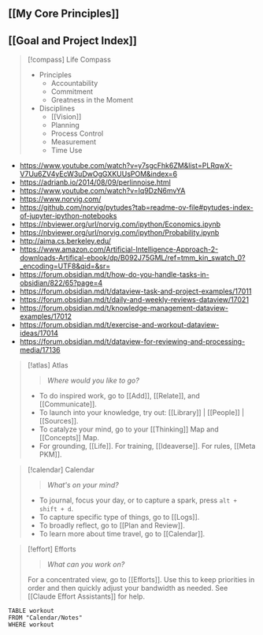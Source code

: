 
## [[My Core Principles]]
## [[Goal and Project Index]]

> [!compass] Life Compass
> - Principles
> 	- Accountability
> 	- Commitment
> 	- Greatness in the Moment
> - Disciplines
> 	- [[Vision]]
> 	- Planning
> 	- Process Control
> 	- Measurement
> 	- Time Use


- https://www.youtube.com/watch?v=y7sgcFhk6ZM&list=PLRqwX-V7Uu6ZV4yEcW3uDwOgGXKUUsPOM&index=6
- https://adrianb.io/2014/08/09/perlinnoise.html
- https://www.youtube.com/watch?v=Iq9DzN6mvYA
- https://www.norvig.com/
- https://github.com/norvig/pytudes?tab=readme-ov-file#pytudes-index-of-jupyter-ipython-notebooks
- https://nbviewer.org/url/norvig.com/ipython/Economics.ipynb
- https://nbviewer.org/url/norvig.com/ipython/Probability.ipynb
- http://aima.cs.berkeley.edu/
- https://www.amazon.com/Artificial-Intelligence-Approach-2-downloads-Artifical-ebook/dp/B092J75GML/ref=tmm_kin_swatch_0?_encoding=UTF8&qid=&sr=
- https://forum.obsidian.md/t/how-do-you-handle-tasks-in-obsidian/822/65?page=4
- https://forum.obsidian.md/t/dataview-task-and-project-examples/17011
- https://forum.obsidian.md/t/daily-and-weekly-reviews-dataview/17021
- https://forum.obsidian.md/t/knowledge-management-dataview-examples/17012
- https://forum.obsidian.md/t/exercise-and-workout-dataview-ideas/17014
- https://forum.obsidian.md/t/dataview-for-reviewing-and-processing-media/17136
> [!atlas] Atlas
> 
> > *Where would you like to go?*
> - To do inspired work, go to [[Add]], [[Relate]], and [[Communicate]].
> - To launch into your knowledge, try out: [[Library]] | [[People]] | [[Sources]].
> - To catalyze your mind, go to your [[Thinking]] Map and [[Concepts]] Map. 
> - For grounding, [[Life]]. For training, [[Ideaverse]]. For rules, [[Meta PKM]].

> [!calendar] Calendar
> > *What's on your mind?*
> > 
> - To journal, focus your day, or to capture a spark, press `alt + shift + d`.
> - To capture specific type of things, go to [[Logs]].
> - To broadly reflect, go to [[Plan and Review]].
> - To learn more about time travel, go to [[Calendar]].

> [!effort] Efforts
> > *What can you work on?*
> 
> For a concentrated view, go to [[Efforts]]. Use this to keep priorities in order and then quickly adjust your bandwidth as needed. See [[Claude Effort Assistants]] for help. 
> 

```dataview
TABLE workout
FROM "Calendar/Notes"
WHERE workout
```

